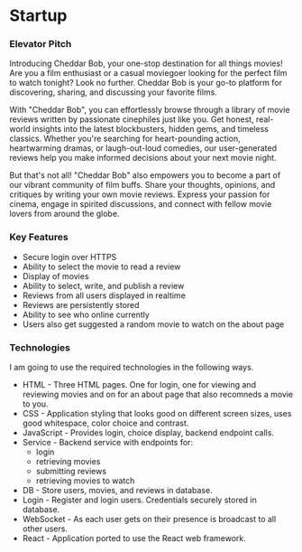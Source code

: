 # Startup
### Elevator Pitch
Introducing Cheddar Bob, your one-stop destination for all things movies! Are you a film enthusiast or a casual moviegoer looking for the perfect film to watch tonight? Look no further. Cheddar Bob is your go-to platform for discovering, sharing, and discussing your favorite films.

With "Cheddar Bob", you can effortlessly browse through a library of movie reviews written by passionate cinephiles just like you. Get honest, real-world insights into the latest blockbusters, hidden gems, and timeless classics. Whether you're searching for heart-pounding action, heartwarming dramas, or laugh-out-loud comedies, our user-generated reviews help you make informed decisions about your next movie night.

But that's not all! "Cheddar Bob" also empowers you to become a part of our vibrant community of film buffs. Share your thoughts, opinions, and critiques by writing your own movie reviews. Express your passion for cinema, engage in spirited discussions, and connect with fellow movie lovers from around the globe.

### Key Features
- Secure login over HTTPS
- Ability to select the movie to read a review
- Display of movies
- Ability to select, write, and publish a review
- Reviews from all users displayed in realtime
- Reviews are persistently stored
- Ability to see who online currently
- Users also get suggested a random movie to watch on the about page
### Technologies
I am going to use the required technologies in the following ways.

- HTML - Three HTML pages. One for login, one for viewing and reviewing movies and on for an about page that also recomneds a movie to you.
- CSS - Application styling that looks good on different screen sizes, uses good whitespace, color choice and contrast.
- JavaScript - Provides login, choice display, backend endpoint calls.
- Service - Backend service with endpoints for:
  * login
  * retrieving movies
  * submitting reviews
  * retrieving movies to watch
- DB - Store users, movies, and reviews in database.
- Login - Register and login users. Credentials securely stored in database.
- WebSocket - As each user gets on their presence is broadcast to all other users.
- React - Application ported to use the React web framework.

